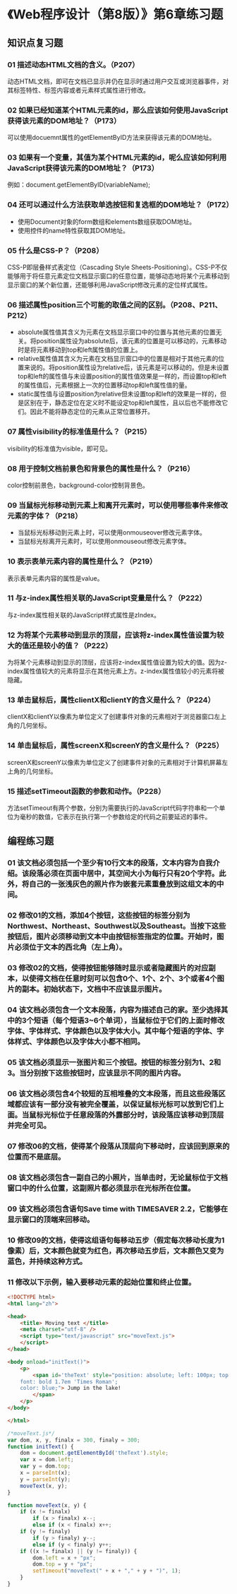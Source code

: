 # 《Web程序设计（第8版）》第6章练习题

## 知识点复习题

### 01 描述动态HTML文档的含义。（P207）

动态HTML文档，即可在文档已显示并仍在显示时通过用户交互或浏览器事件，对其标签特性、标签内容或者元素样式属性进行修改。

### 02 如果已经知道某个HTML元素的id，那么应该如何使用JavaScript获得该元素的DOM地址？（P173）

可以使用docuemnt属性的getElementByID方法来获得该元素的DOM地址。

### 03 如果有一个变量，其值为某个HTML元素的id，呢么应该如何利用JavaScript获得该元素的DOM地址？（P173）

例如：document.getElementByID(variableName);

### 04 还可以通过什么方法获取单选按钮和复选框的DOM地址？（P172）

+ 使用Document对象的form数组和elements数组获取DOM地址。
+ 使用控件的name特性获取其DOM地址。

### 05 什么是CSS-P？（P208）

CSS-P即层叠样式表定位（Cascading Style Sheets-Positioning）。CSS-P不仅能够用于将任意元素定位文档显示窗口的任意位置，能够动态地将某个元素移动到显示窗口的某个新位置，还能够利用JavaScript修改元素的定位样式属性。

### 06 描述属性position三个可能的取值之间的区别。（P208、P211、P212）

+ absolute属性值其含义为元素在文档显示窗口中的位置与其他元素的位置无关。将position属性设为absolute后，该元素的位置是可以移动的，元素移动时是将元素移动到top和left属性值的位置上。
+ relative属性值其含义为元素在文档显示窗口中的位置是相对于其他元素的位置来说的。将position属性设为relative后，该元素是可以移动的。但是未设置top和left的属性值与未设置position的属性值效果是一样的，而设置top和left的属性值后，元素根据上一次的位置移动top和left属性值的量。
+ static属性值与设置position为relative但未设置top和left的效果是一样的，但是区别在于，静态定位在定义时不能设定top和left属性，且以后也不能修改它们。因此不能将静态定位的元素从正常位置移开。

### 07 属性visibility的标准值是什么？（P215）

visibility的标准值为visible，即可见。

### 08 用于控制文档前景色和背景色的属性是什么？（P216）

color控制前景色，background-color控制背景色。

### 09 当鼠标光标移动到元素上和离开元素时，可以使用哪些事件来修改元素的字体？（P218）

+ 当鼠标光标移动到元素上时，可以使用onmouseover修改元素字体。
+ 当鼠标光标离开元素时，可以使用onmouseout修改元素字体。

### 10 表示表单元素内容的属性是什么？（P219）

表示表单元素内容的属性是value。

### 11 与z-index属性相关联的JavaScript变量是什么？（P222）

与z-index属性相关联的JavaScript样式属性是zIndex。

### 12 为将某个元素移动到显示的顶层，应该将z-index属性值设置为较大的值还是较小的值？（P222）

为将某个元素移动到显示的顶层，应该将z-index属性值设置为较大的值。因为z-index属性值较大的元素将显示在其他元素上方。z-index属性值较小的元素将被隐藏。

### 13 单击鼠标后，属性clientX和clientY的含义是什么？（P224）

clientX和clientY以像素为单位定义了创建事件对象的元素相对于浏览器窗口左上角的几何坐标。

### 14 单击鼠标后，属性screenX和screenY的含义是什么？（P225）

screenX和screenY以像素为单位定义了创建事件对象的元素相对于计算机屏幕左上角的几何坐标。

### 15 描述setTimeout函数的参数和动作。（P228）

方法setTimeout有两个参数，分别为需要执行的JavaScript代码字符串和一个单位为毫秒的数值，它表示在执行第一个参数给定的代码之前要延迟的事件。

## 编程练习题

### 01 该文档必须包括一个至少有10行文本的段落，文本内容为自我介绍。该段落必须在页面中居中，其空间大小为每行只有20个字符。此外，将自己的一张浅灰色的照片作为嵌套元素重叠放到这组文本的中间。

### 02 修改01的文档，添加4个按钮，这些按钮的标签分别为Northwest、Northeast、Southwest以及Southeast。当按下这些按钮后，图片必须移动到文本中由按钮标签指定的位置。开始时，图片必须位于文本的西北角（左上角）。

### 03 修改02的文档，使得按钮能够随时显示或者隐藏图片的对应副本，以使得文档在任意时刻可以包含0个、1个、2个、3个或者4个图片的副本。初始状态下，文档中不应该显示图片。

### 04 该文档必须包含一个文本段落，内容为描述自己的家。至少选择其中的3个短语（每个短语3~6个单词），当鼠标位于它们的上面时修改字体、字体样式、字体颜色以及字体大小。其中每个短语的字体、字体样式、字体颜色以及字体大小都不相同。

### 05 该文档必须显示一张图片和三个按钮。按钮的标签分别为1、2和3。当分别按下这些按钮时，应该显示不同的图片内容。

### 06 该文档必须包含4个较短的互相堆叠的文本段落，而且这些段落区域都应该有一部分没有被完全覆盖，以保证鼠标光标可以放到它们上面。当鼠标光标位于任意段落的外露部分时，该段落应该移动到顶层并完全可见。

### 07 修改06的文档，使得某个段落从顶层向下移动时，应该回到原来的位置而不是底层。

### 08 该文档必须包含一副自己的小照片，当单击时，无论鼠标位于文档窗口中的什么位置，这副照片都必须显示在光标所在位置。

### 09 该文档必须包含语句Save time with TIMESAVER 2.2，它能够在显示窗口的顶端来回移动。

### 10 修改09的文档，使得这组语句每移动五步（假定每次移动长度为1像素）后，文本颜色就变为红色，再次移动五步后，文本颜色又变为蓝色，并持续这种方式。

### 11 修改以下示例，输入要移动元素的起始位置和终止位置。

```HTML
<!DOCTYPE html>
<html lang="zh">

<head>
    <title> Moving text </title>
    <meta charset="utf-8" />
    <script type="text/javascript" src="moveText.js">
    </script>
</head>

<body onload="initText()">
    <p>
        <span id='theText' style="position: absolute; left: 100px; top: 100px; 
    font: bold 1.7em 'Times Roman'; 
    color: blue;"> Jump in the lake!
        </span>
    </p>
</body>

</html>
```

```JavaScript
/*moveText.js*/
var dom, x, y, finalx = 300, finaly = 300;
function initText() {
    dom = document.getElementById('theText').style;
    var x = dom.left;
    var y = dom.top;
    x = parseInt(x);
    y = parseInt(y);
    moveText(x, y);
}

function moveText(x, y) {
    if (x != finalx)
        if (x > finalx) x--;
        else if (x < finalx) x++;
    if (y != finaly)
        if (y > finaly) y--;
        else if (y < finaly) y++;
    if ((x != finalx) || (y != finaly)) {
        dom.left = x + "px";
        dom.top = y + "px";
        setTimeout("moveText(" + x + "," + y + ")", 1);
    }
}
```